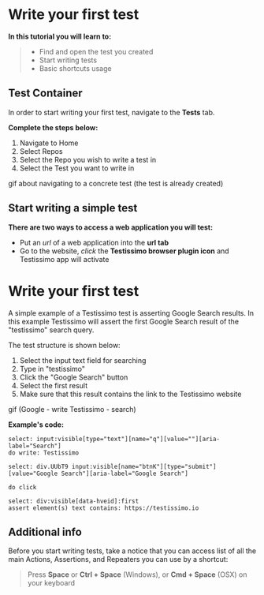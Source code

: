# Write your first test

**In this tutorial you will learn to:**
> - Find and open the test you created
> - Start writing tests
> - Basic shortcuts usage

## Test Container
In order to start writing your first test, navigate to the **Tests** tab. 

**Complete the steps below:**
1. Navigate to Home
2. Select Repos
3. Select the Repo you wish to write a test in
4. Select the Test you want to write in

gif about navigating to a concrete test (the test is already created)
 
## Start writing a simple test
<!-- Testissimo makes writing tests quite easy. You will see that code is simple, and follows a logic of you actions and assertions.  -->
**There are two ways to access a web application you will test:**
- Put an *url* of a web application into the **url tab**
- Go to the website, *click* the **Testissimo browser plugin icon** and Testissimo app will activate

# Write your first test
A simple example of a Testissimo test is asserting Google Search results.
In this example Testissimo will assert the first Google Search result of the "testissimo" search query.

The test structure is shown below:
1. Select the input text field for searching
2. Type in "testissimo"
3. Click the "Google Search" button
4. Select the first result
5. Make sure that this result contains the link to the Testissimo website
<!-- We will guide you through the writing of this test. -->

gif (Google - write Testissimo - search)

**Example's code:**
```
select: input:visible[type="text"][name="q"][value=""][aria-label="Search"]
do write: Testissimo

select: div.UUbT9 input:visible[name="btnK"][type="submit"][value="Google Search"][aria-label="Google Search"]

do click

select: div:visible[data-hveid]:first
assert element(s) text contains: https://testissimo.io
```

## Additional info
Before you start writing tests, take a notice that you can access list of all the main Actions, Assertions, and Repeaters you can use by a shortcut:
> Press **Space** or **Ctrl + Space** (Windows), or **Cmd + Space** (OSX) on your keyboard



